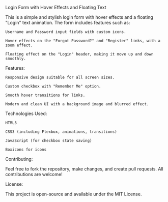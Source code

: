 Login Form with Hover Effects and Floating Text

This is a simple and stylish login form with hover effects and a floating "Login" text animation. The form includes features such as:

    Username and Password input fields with custom icons.
    
    Hover effects on the "Forgot Password?" and "Register" links, with a zoom effect.
    
    Floating effect on the "Login" header, making it move up and down smoothly.
    

Features:

    Responsive design suitable for all screen sizes.
    
    Custom checkbox with "Remember Me" option.
    
    Smooth hover transitions for links.
    
    Modern and clean UI with a background image and blurred effect.
    

Technologies Used:

    HTML5
    
    CSS3 (including Flexbox, animations, transitions)
    
    JavaScript (for checkbox state saving)
    
    Boxicons for icons
    
    
Contributing:

Feel free to fork the repository, make changes, and create pull requests. All contributions are welcome!

License:

This project is open-source and available under the MIT License.
